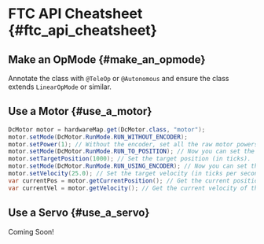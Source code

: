 FTC API Cheatsheet {#ftc_api_cheatsheet}
====================

Make an OpMode {#make_an_opmode}
----------------------------------
Annotate the class with `@TeleOp` or `@Autonomous` and ensure the class extends `LinearOpMode` or similar.

Use a Motor {#use_a_motor}
-----------------------------
```java
DcMotor motor = hardwareMap.get(DcMotor.class, "motor");
motor.setMode(DcMotor.RunMode.RUN_WITHOUT_ENCODER);
motor.setPower(1); // Without the encoder, set all the raw motor powers you'd like (between -1 and 1).
motor.setMode(DcMotor.RunMode.RUN_TO_POSITION); // Now you can set the target position.
motor.setTargetPosition(1000); // Set the target position (in ticks).
motor.setMode(DcMotor.RunMode.RUN_USING_ENCODER); // Now you can set the target velocity.
motor.setVelocity(25.0); // Set the target velocity (in ticks per second).
var currentPos = motor.getCurrentPosition(); // Get the current position of the motor (in ticks).
var currentVel = motor.getVelocity(); // Get the current velocity of the motor (in ticks per second).
```

Use a Servo {#use_a_servo}
-----------------------------

Coming Soon!


